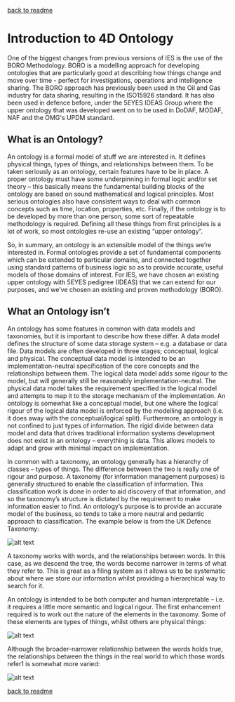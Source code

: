 [back to readme](README.md)

# Introduction to 4D Ontology
One of the biggest changes from previous versions of IES is the use of the BORO Methodology. BORO is a modelling approach for developing ontologies that are particularly good at describing how things change and move over time - perfect for investigations, operations and intelligence sharing. The BORO approach has previously been used in the Oil and Gas industry for data sharing, resulting in the ISO15926 standard. It has also been used in defence before, under the 5EYES IDEAS Group where the upper ontology that was developed went on to be used in DoDAF, MODAF, NAF and the OMG's UPDM standard.

## What is an Ontology?
An ontology is a formal model of stuff we are interested in. It defines physical things, types of things, and relationships between them. To be taken seriously as an ontology, certain features have to be in place. A proper ontology must have some underpinning in formal logic and/or set theory – this basically means the fundamental building blocks of the ontology are based on sound mathematical and logical principles. Most serious ontologies also have consistent ways to deal with common concepts such as time, location, properties, etc. Finally, if the ontology is to be developed by more than one person, some sort of repeatable methodology is required. Defining all these things from first principles is a lot of work, so most ontologies re-use an existing “upper ontology”.

So, in summary, an ontology is an extensible model of the things we’re interested in. Formal ontologies provide a set of fundamental components which can be extended to particular domains, and connected together using standard patterns of business logic so as to provide accurate, useful models of those domains of interest. For IES, we have chosen an existing upper ontology with 5EYES pedigree (IDEAS) that we can extend for our purposes, and we’ve chosen an existing and proven methodology (BORO).

## What an Ontology isn’t
An ontology has some features in common with data models and taxonomies, but it is important to describe how these differ. A data model defines the structure of some data storage system – e.g. a database or data file. Data models are often developed in three stages; conceptual, logical and physical. The conceptual data model is intended to be an implementation-neutral specification of the core concepts and the relationships between them. The logical data model adds some rigour to the model, but will generally still be reasonably implementation-neutral. The physical data model takes the requirement specified in the logical model and attempts to map it to the storage mechanism of the implementation. An ontology is somewhat like a conceptual model, but one where the logical rigour of the logical data model is enforced by the modelling approach (i.e. it does away with the conceptual/logical split). Furthermore, an ontology is not confined to just types of information. The rigid divide between data model and data that drives traditional information systems development does not exist in an ontology – everything is data. This allows models to adapt and grow with minimal impact on implementation.

In common with a taxonomy, an ontology generally has a hierarchy of classes – types of things. The difference between the two is really one of rigour and purpose. A taxonomy (for information management purposes) is generally structured to enable the classification of information. This classification work is done in order to aid discovery of that information, and so the taxonomy’s structure is dictated by the requirement to make information easier to find. An ontology’s purpose is to provide an accurate model of the business, so tends to take a more neutral and pedantic approach to classification. The example below is from the UK Defence Taxonomy:

![alt text](./Images/ukdt1.png)

A taxonomy works with words, and the relationships between words. In this case, as we descend the tree, the words become narrower in terms of what they refer to. This is great as a filing system as it allows us to be systematic about where we store our information whilst providing a hierarchical way to search for it.

An ontology is intended to be both computer and human interpretable – i.e. it requires a little more semantic and logical rigour. The first enhancement required is to work out the nature of the elements in the taxonomy. Some of these elements are types of things, whilst others are physical things:

![alt text](./Images/ukdt2.png)

Although the broader-narrower relationship between the words holds true, the relationships between the things in the real world to which those words refer1 is somewhat more varied:

![alt text](./Images/ukdt3.png)




[back to readme](README.md)
